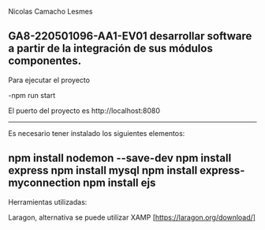 Nicolas Camacho Lesmes

GA8-220501096-AA1-EV01 desarrollar software a partir de la integración 
de sus módulos componentes.
----------------------------------------------------------------------

Para ejecutar el proyecto

-npm run start

El puerto del proyecto es http://localhost:8080

----------------------------------------------------------------------
Es necesario tener instalado los siguientes elementos:

npm install nodemon --save-dev
npm install express
npm install mysql
npm install express-myconnection
npm install ejs
----------------------------------------------------------------------


Herramientas utilizadas:

Laragon, alternativa se puede utilizar XAMP
[https://laragon.org/download/]